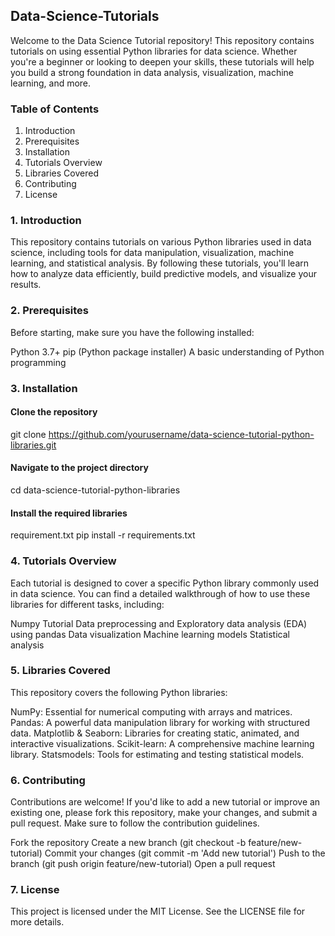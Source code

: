 ## Data-Science-Tutorials

Welcome to the Data Science Tutorial repository! This repository contains tutorials on using essential Python libraries for data science. 
Whether you're a beginner or looking to deepen your skills, these tutorials will help you build a strong foundation in data analysis, visualization, machine learning, and more.

### Table of Contents
1. Introduction
2. Prerequisites
3. Installation
4. Tutorials Overview
5. Libraries Covered
6. Contributing
7. License

### 1. Introduction
This repository contains tutorials on various Python libraries used in data science, including tools for data manipulation, visualization, machine learning, and statistical analysis. 
By following these tutorials, you'll learn how to analyze data efficiently, build predictive models, and visualize your results.

### 2. Prerequisites
Before starting, make sure you have the following installed:

Python 3.7+
pip (Python package installer)
A basic understanding of Python programming 

### 3.  Installation
#### Clone the repository
git clone https://github.com/yourusername/data-science-tutorial-python-libraries.git

#### Navigate to the project directory
cd data-science-tutorial-python-libraries

#### Install the required libraries
requirement.txt
pip install -r requirements.txt

### 4. Tutorials Overview
Each tutorial is designed to cover a specific Python library commonly used in data science. You can find a detailed walkthrough of how to use these libraries for different tasks, including:

Numpy Tutorial
Data preprocessing and  Exploratory data analysis (EDA) using pandas
Data visualization
Machine learning models
Statistical analysis

### 5. Libraries Covered
This repository covers the following Python libraries:

NumPy: Essential for numerical computing with arrays and matrices.
Pandas: A powerful data manipulation library for working with structured data.
Matplotlib & Seaborn: Libraries for creating static, animated, and interactive visualizations.
Scikit-learn: A comprehensive machine learning library.
Statsmodels: Tools for estimating and testing statistical models.

### 6. Contributing
Contributions are welcome! If you'd like to add a new tutorial or improve an existing one, please fork this repository, make your changes, and submit a pull request. Make sure to follow the contribution guidelines.

Fork the repository
Create a new branch (git checkout -b feature/new-tutorial)
Commit your changes (git commit -m 'Add new tutorial')
Push to the branch (git push origin feature/new-tutorial)
Open a pull request

### 7. License
This project is licensed under the MIT License. See the LICENSE file for more details.



